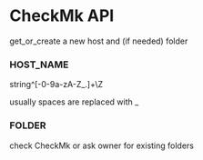 
# CheckMk API

get_or_create a new host and (if needed) folder

### HOST_NAME

string^[-0-9a-zA-Z_.]+\Z

usually spaces are replaced with _

### FOLDER

check CheckMk or ask owner for existing folders


